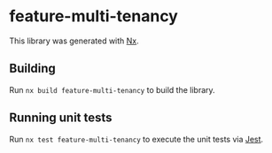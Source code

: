 # feature-multi-tenancy

This library was generated with [Nx](https://nx.dev).

## Building

Run `nx build feature-multi-tenancy` to build the library.

## Running unit tests

Run `nx test feature-multi-tenancy` to execute the unit tests via [Jest](https://jestjs.io).
